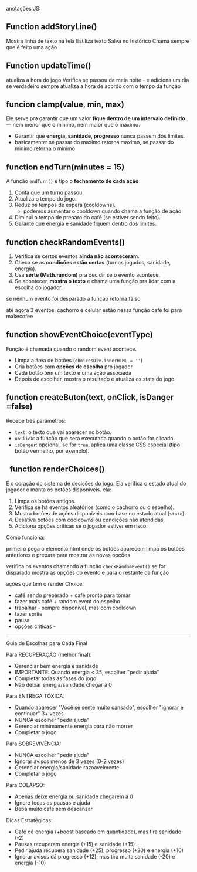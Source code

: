 

anotações JS:


## Function addStoryLine()

Mostra linha de texto na tela
Estiliza texto
Salva no histórico
Chama sempre que é feito uma ação


## Function updateTime()

atualiza a hora do jogo
Verifica se passou da meia noite - e adiciona um dia se verdadeiro
sempre atualiza a hora de acordo com o tempo da função

## funcion clamp(value, min, max)

Ele serve pra garantir que um valor **fique dentro de um intervalo definido** — nem menor que o mínimo, nem maior que o máximo.

- Garantir que **energia, sanidade, progresso** nunca passem dos limites.
- basicamente: se passar do maximo retorna maximo, se passar do minimo retorna o minimo

## function endTurn(minutes = 15)

A função `endTurn()` é tipo o **fechamento de cada ação**
1. Conta que um turno passou. 
2. Atualiza o tempo do jogo.
3. Reduz os tempos de espera (cooldowns).
   - podemos aumentar o cooldown quando chama a função de ação
1. Diminui o tempo de preparo do café (se estiver sendo feito).
2. Garante que energia e sanidade fiquem dentro dos limites.


## function checkRandomEvents()

1. Verifica se certos eventos **ainda não aconteceram**.
2. Checa se as **condições estão certas** (turnos jogados, sanidade, energia).
3. Usa **sorte (Math.random)** pra decidir se o evento acontece. 
4. Se acontecer, **mostra o texto** e chama uma função pra lidar com a escolha do jogador.

se nenhum evento foi desparado a função retorna falso

até agora 3 eventos, cachorro e celular estão nessa função 
cafe foi para makecofee

## function showEventChoice(eventType)

Função é chamada quando o random event acontece.

- Limpa a área de botões (`choicesDiv.innerHTML = ''`)
- Cria botões com **opções de escolha** pro jogador
- Cada botão tem um texto e uma ação associada
- Depois de escolher, mostra o resultado e atualiza os stats do jogo

## function createButon(text, onClick, isDanger =false)
Recebe três parâmetros:

-  `text`: o texto que vai aparecer no botão.
- `onClick`: a função que será executada quando o botão for clicado.
- `isDanger`: opcional, se for `true`, aplica uma classe CSS especial (tipo botão vermelho, por exemplo).

##   function renderChoices()

É o coração do sistema de decisões do jogo. 
Ela verifica o estado atual do jogador e monta os botões disponíveis. ela:

1. Limpa os botões antigos.
2. Verifica se há eventos aleatórios (como o cachorro ou o espelho).
3. Mostra botões de ações disponíveis com base no estado atual (`state`).
4. Desativa botões com cooldowns ou condições não atendidas.
5. Adiciona opções críticas se o jogador estiver em risco.

Como funciona:

primeiro pega o elemento html onde os botões aparecem
limpa os botões anteriores e prepara para mostrar as novas opções

verifica os eventos chamando a função `checkRandomEvent()` se for disparado mostra as opções do evento e para o restante da função

ações que tem o render Choice:

- café sendo preparado + café pronto para tomar 
- fazer mais café + random event do espelho
- trabalhar - sempre disponivel, mas com cooldown
- fazer sprite
- pausa
- opções criticas - 

---------------------------------------------------------------------------

Guia de Escolhas para Cada Final

Para RECUPERAÇÃO (melhor final):
- Gerenciar bem energia e sanidade
- IMPORTANTE: Quando energia < 35, escolher "pedir ajuda"
- Completar todas as fases do jogo
- Não deixar energia/sanidade chegar a 0

Para ENTREGA TÓXICA:
- Quando aparecer "Você se sente muito cansado", escolher "ignorar e continuar" 3+ vezes
- NUNCA escolher "pedir ajuda"
- Gerenciar minimamente energia para não morrer
- Completar o jogo

Para SOBREVIVÊNCIA:
- NUNCA escolher "pedir ajuda"
- Ignorar avisos menos de 3 vezes (0-2 vezes)
- Gerenciar energia/sanidade razoavelmente
- Completar o jogo

Para COLAPSO:
- Apenas deixe energia ou sanidade chegarem a 0
- Ignore todas as pausas e ajuda
- Beba muito café sem descansar

Dicas Estratégicas:
- Café dá energia (+boost baseado em quantidade), mas tira sanidade (-2)
- Pausas recuperam energia (+15) e sanidade (+15)
- Pedir ajuda recupera sanidade (+25), progresso (+20) e energia (+10)
- Ignorar avisos dá progresso (+12), mas tira muita sanidade (-20) e energia (-10)
